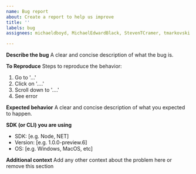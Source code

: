 ```yaml
---
name: Bug report
about: Create a report to help us improve
title: ''
labels: bug
assignees: michaeldboyd, MichaelEdwardBlack, StevenTCramer, tmarkovski

---
```


**Describe the bug**
A clear and concise description of what the bug is.

**To Reproduce**
Steps to reproduce the behavior:
1. Go to '...'
2. Click on '....'
3. Scroll down to '....'
4. See error

**Expected behavior**
A clear and concise description of what you expected to happen.

**SDK (or CLI) you are using**
 - SDK: [e.g. Node, NET]
 - Version: [e.g. 1.0.0-preview.6]
 - OS: [e.g. Windows, MacOS, etc]

**Additional context**
Add any other context about the problem here or remove this section
